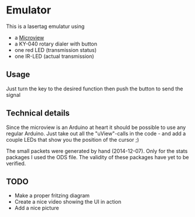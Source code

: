 # Emulator

This is a lasertag emulatur using

* a <a href="https://www.sparkfun.com/products/12923" target="_blank">Microview</a>
* a KY-040 rotary dialer with button
* one red LED (transmission status)
* one IR-LED (actual transmission)

## Usage
Just turn the key to the desired function then push the button to send the signal

## Technical details

Since the microview is an Arduino at heart it should be possible to use any regular Arduino. Just take out all the "uView"-calls in the code - and add a couple LEDs that show you the position of the cursor ;)

The small packets were generated by hand (2014-12-07). Only for the stats packages I used the ODS file. The validity of these packages have yet to be verified.

## TODO
* Make a proper fritzing diagram
* Create a nice video showing the UI in action
* Add a nice picture
